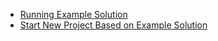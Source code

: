 * [Running Example Solution](https://bitbucket.org/osrf/servicesim/wiki/Start%20New%20Project%20Based%20on%20Example%20Solution)
* [Start New Project Based on Example Solution](https://bitbucket.org/osrf/servicesim/wiki/Running%20Example%20Solution)